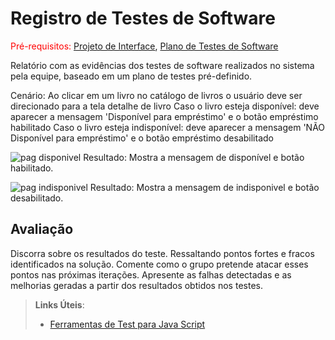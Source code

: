 # Registro de Testes de Software

<span style="color:red">Pré-requisitos: <a href="3-Projeto de Interface.md"> Projeto de Interface</a></span>, <a href="8-Plano de Testes de Software.md"> Plano de Testes de Software</a>

Relatório com as evidências dos testes de software realizados no sistema pela equipe, baseado em um plano de testes pré-definido.



Cenário: Ao clicar em um livro no catálogo de livros o usuário deve ser direcionado para a tela detalhe de livro
Caso o livro esteja disponível: deve aparecer a mensagem 'Disponível para empréstimo'
e o botão empréstimo habilitado
Caso o livro esteja indisponível: deve aparecer a mensagem 'NÃO Disponível para empréstimo' e o botão empréstimo desabilitado

![pag disponivel](https://github.com/user-attachments/assets/0833f943-5000-4de9-8c75-39efd5ae99c3)
Resultado: Mostra a mensagem de disponível e botão habilitado.

![pag indisponivel](https://github.com/user-attachments/assets/72be7d68-f2cd-40d1-8536-53ed32337222)
Resultado: Mostra a mensagem de indisponivel e botão desabilitado.


## Avaliação

Discorra sobre os resultados do teste. Ressaltando pontos fortes e fracos identificados na solução. Comente como o grupo pretende atacar esses pontos nas próximas iterações. Apresente as falhas detectadas e as melhorias geradas a partir dos resultados obtidos nos testes.

> **Links Úteis**:
> - [Ferramentas de Test para Java Script](https://geekflare.com/javascript-unit-testing/)
